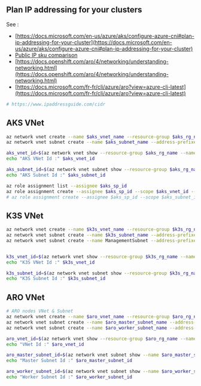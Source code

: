 ## Plan IP addressing for your clusters

See  :

- [https://docs.microsoft.com/en-us/azure/aks/configure-azure-cni#plan-ip-addressing-for-your-cluster](https://docs.microsoft.com/en-us/azure/aks/configure-azure-cni#plan-ip-addressing-for-your-cluster)
- [Public IP sku comparison](https://docs.microsoft.com/en-us/azure/virtual-network/virtual-network-ip-addresses-overview-arm#sku)
- [https://docs.openshift.com/aro/4/networking/understanding-networking.html](https://docs.openshift.com/aro/4/networking/understanding-networking.html)
- [https://docs.microsoft.com/fr-fr/cli/azure/aro?view=azure-cli-latest](https://docs.microsoft.com/fr-fr/cli/azure/aro?view=azure-cli-latest)

```sh
# https://www.ipaddressguide.com/cidr


``` 

## AKS VNet

```sh
az network vnet create --name $aks_vnet_name --resource-group $aks_rg_name --address-prefixes 172.16.0.0/16 --location $location
az network vnet subnet create --name $aks_subnet_name --address-prefixes 172.16.1.0/24 --vnet-name $aks_vnet_name --resource-group $aks_rg_name 

aks_vnet_id=$(az network vnet show --resource-group $aks_rg_name --name $aks_vnet_name --query id -o tsv)
echo "AKS VNet Id :" $aks_vnet_id	

aks_subnet_id=$(az network vnet subnet show --resource-group $aks_rg_name --vnet-name $aks_vnet_name --name $aks_subnet_name --query id -o tsv)
echo "AKS Subnet Id :" $aks_subnet_id	

az role assignment list --assignee $aks_sp_id 
az role assignment create --assignee $aks_sp_id --scope $aks_vnet_id --role Contributor
# az role assignment create --assignee $aks_sp_id --scope $aks_subnet_id --role "Network contributor"
```

## K3S VNet
```sh
az network vnet create --name $k3s_vnet_name --resource-group $k3s_rg_name --address-prefixes 172.3.0.0/16 --location $location
az network vnet subnet create --name $k3s_subnet_name --address-prefixes 172.3.1.0/24 --vnet-name $k3s_vnet_name --resource-group $k3s_rg_name 
az network vnet subnet create --name ManagementSubnet --address-prefixes 172.3.3.0/24 --vnet-name $k3s_vnet_name --resource-group $k3s_rg_name 


k3s_vnet_id=$(az network vnet show --resource-group $k3s_rg_name --name $k3s_vnet_name --query id -o tsv)
echo "K3S VNet Id :" $k3s_vnet_id	

k3s_subnet_id=$(az network vnet subnet show --resource-group $k3s_rg_name --vnet-name $k3s_vnet_name --name $k3s_subnet_name --query id -o tsv)
echo "K3S Subnet Id :" $k3s_subnet_id
```


## ARO VNet
```sh
# ARO nodes VNet & Subnet
az network vnet create --name $aro_vnet_name --resource-group $aro_rg_name --address-prefixes 172.32.0.0/21 --location $location
az network vnet subnet create --name $aro_master_subnet_name --address-prefixes 172.32.1.0/24 --vnet-name $aro_vnet_name --resource-group $aro_rg_name --service-endpoints Microsoft.ContainerRegistry
az network vnet subnet create --name $aro_worker_subnet_name --address-prefixes 172.32.2.0/24 --vnet-name $aro_vnet_name -g $aro_rg_name --service-endpoints Microsoft.ContainerRegistry

aro_vnet_id=$(az network vnet show --resource-group $aro_rg_name --name $aro_vnet_name --query id -o tsv)
echo "VNet Id :" $aro_vnet_id	

aro_master_subnet_id=$(az network vnet subnet show --name $aro_master_subnet_name --vnet-name $aro_vnet_name  -g $aro_rg_name --query id -o tsv)
echo "Master Subnet Id :" $aro_master_subnet_id	

aro_worker_subnet_id=$(az network vnet subnet show --name $aro_worker_subnet_name --vnet-name $aro_vnet_name -g $aro_rg_name --query id -o tsv)
echo "Worker Subnet Id :" $aro_worker_subnet_id
```
